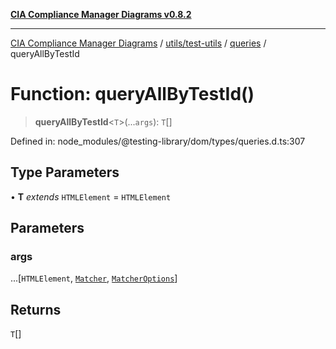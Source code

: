 [**CIA Compliance Manager Diagrams v0.8.2**](../../../../../README.md)

***

[CIA Compliance Manager Diagrams](../../../../../modules.md) / [utils/test-utils](../../../README.md) / [queries](../README.md) / queryAllByTestId

# Function: queryAllByTestId()

> **queryAllByTestId**\<`T`\>(...`args`): `T`[]

Defined in: node\_modules/@testing-library/dom/types/queries.d.ts:307

## Type Parameters

• **T** *extends* `HTMLElement` = `HTMLElement`

## Parameters

### args

...\[`HTMLElement`, [`Matcher`](../../../type-aliases/Matcher.md), [`MatcherOptions`](../../../interfaces/MatcherOptions.md)\]

## Returns

`T`[]
